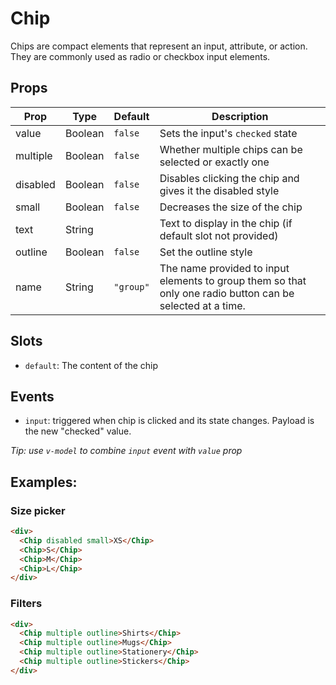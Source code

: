 # Chip

Chips are compact elements that represent an input, attribute, or action. They are commonly used as radio or checkbox input elements.

## Props

Prop      |Type     | Default | Description
---       |---      | ---     | ---
value     | Boolean | `false` | Sets the input's `checked` state
multiple  | Boolean | `false` | Whether multiple chips can be selected or exactly one
disabled  | Boolean | `false` | Disables clicking the chip and gives it the disabled style
small     | Boolean | `false` | Decreases the size of the chip
text      | String  |         | Text to display in the chip (if default slot not provided)
outline   | Boolean | `false` | Set the outline style
name      | String  |`"group"`| The name provided to input elements to group them so that only one radio button can be selected at a time.

## Slots

- `default`: The content of the chip

## Events

- `input`: triggered when chip is clicked and its state changes. Payload is the new "checked" value.

_Tip: use `v-model` to combine `input` event with `value` prop_

## Examples:

### Size picker

```html
<div>
  <Chip disabled small>XS</Chip>
  <Chip>S</Chip>
  <Chip>M</Chip>
  <Chip>L</Chip>
</div>
```

### Filters

```html
<div>
  <Chip multiple outline>Shirts</Chip>
  <Chip multiple outline>Mugs</Chip>
  <Chip multiple outline>Stationery</Chip>
  <Chip multiple outline>Stickers</Chip>
</div>
```
